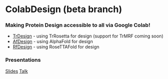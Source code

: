 # ColabDesign (beta branch)
### Making Protein Design accessible to all via Google Colab! 

- [TrDesign](https://github.com/gjoni/trDesign/tree/master/02-GD) - using TrRosetta for design (support for TrMRF coming soon)
- [AfDesign](https://github.com/sokrypton/ColabDesign/tree/beta/af) - using AlphaFold for design
- [RfDesign](https://github.com/RosettaCommons/RFDesign) - using RoseTTAFold for design

### Presentations
[Slides](https://docs.google.com/presentation/d/1Zy7lf_LBK0_G3e7YQLSPP5aj_-AR5I131fTsxJrLdg4/)
[Talk](https://www.youtube.com/watch?v=2HmXwlKWMVs)
